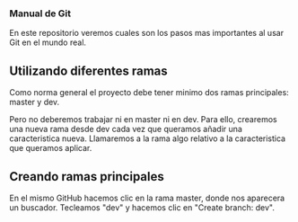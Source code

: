 ### Manual de Git

En este repositorio veremos cuales son los pasos mas importantes al usar Git en el mundo real.

## Utilizando diferentes ramas

Como norma general el proyecto debe tener minimo dos ramas principales: master y dev.

Pero no deberemos trabajar ni en master ni en dev. Para ello, crearemos una nueva rama desde dev cada vez que queramos añadir una caracteristica nueva. Llamaremos a la rama algo relativo a la caracteristica que queramos aplicar.

## Creando ramas principales

En el mismo GitHub hacemos clic en la rama master, donde nos aparecera un buscador. Tecleamos "dev" y hacemos clic en "Create branch: dev".
